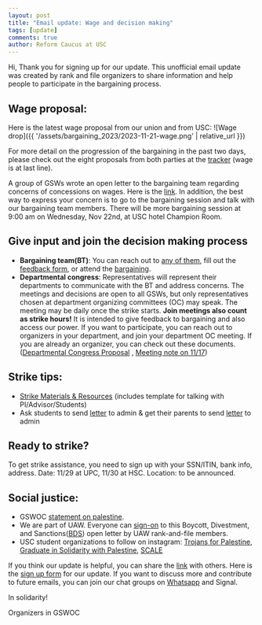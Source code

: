 ```yaml
---
layout: post
title: "Email update: Wage and decision making"
tags: [update]
comments: true
author: Reform Caucus at USC
---
```

Hi,
Thank you for signing up for our update. This unofficial email update was created by rank and file organizers to share information and help people to participate in the bargaining process.


## Wage proposal:
Here is the latest wage proposal from our union and from USC:
![Wage drop]({{ '/assets/bargaining_2023/2023-11-21-wage.png' | relative_url }})

For more detail on the progression of the bargaining in the past two days, please check out the eight proposals from both parties at the [tracker](https://docs.google.com/spreadsheets/d/1HaaQDQepdNRMJFlbOMgNtCpJwMz3YuHJCudtEA3uYcw/edit#gid=0) (wage is at last line).

A group of GSWs wrote an open letter to the bargaining team regarding concerns of concessions on wages. Here is the [link](https://forms.gle/Mjpe6u3yRiBstWjm9). In addition, the best way to express your concern is to go to  the bargaining session and talk with our bargaining team members. There will be more bargaining session at 9:00 am on Wednesday, Nov 22nd, at USC hotel​​ Champion Room.

## Give input and join the decision making process
* **Bargaining team(BT)**: You can reach out to [any of them](https://www.gswoc-usc.org/bargaining-team/), fill out the [feedback form](https://www.gswoc-usc.org/bargaining/), or attend the [bargaining](https://www.gswoc-usc.org/bargaining/).
* **Departmental congress**: Representatives will represent their departments to communicate with the BT and address concerns. The meetings and decisions are open to all GSWs, but only representatives chosen at department organizing committees (OC) may speak. 
The meeting may be daily once the strike starts. **Join meetings also count as strike hours!** It is intended to give feedback to bargaining and also access our power. 
If you want to participate, you can reach out to organizers in your department, and join your department OC meeting. 
If you are already an organizer, you can check out these documents. ([Departmental Congress Proposal](https://docs.google.com/document/d/166a5ejU20IX7sVqIkq1UGioNmfJtVkN4J4SD5V0pxdI/edit?usp=sharing) , [Meeting note on 11/17](https://docs.google.com/document/d/1LCuknOd2WeuuUKN4zq-f3n7o8-lagWLJpNpnwbE7sao/edit?usp=sharing))

## Strike tips:
* [Strike Materials & Resources](https://docs.google.com/document/d/1a0moHHB2RyzsFFduQxSZsMSmdB1MMkLXPxl9G_9GDyo/edit?usp=sharing) (includes template for talking with PI/Advisor/Students)
* Ask students to send [letter](https://docs.google.com/document/d/1-eX_7LxmEu_usmEAVO1bacnYJZV-uU5XkR0SxLnkk_k/edit?usp=sharing) to admin & get their parents to send [letter](https://docs.google.com/document/d/1wkAmlAC5B5niR6rDoUJDelIm5o01xlXDqZNFtRvy1lA/edit?usp=sharing) to admin

## Ready to strike?
To get strike assistance, you need to sign up with your SSN/ITIN, bank info, address. 
Date: 11/29 at UPC, 11/30 at HSC. Location: to be announced. 

## Social justice:
* GSWOC [statement on palestine](https://www.gswoc-usc.org/statement-on-palestine/). 
* We are part of UAW. Everyone can [sign-on](https://docs.google.com/document/d/1f2WMXtR4kJNDm0EMcmXH3UFCwaFQqZ2SpxdfWGz16X8/edit) to this Boycott, Divestment, and Sanctions([BDS](https://bdsmovement.net/call)) open letter by UAW rank-and-file members.
* USC student organizations to follow on instagram: [Trojans for Palestine](https://www.instagram.com/trojansforpalestine/), [Graduate in Solidarity with Palestine](https://www.instagram.com/uscgraduatesforpalestine/), [SCALE](https://www.instagram.com/uscscale/)

If you think our update is helpful, you can share the [link](https://docs.google.com/document/d/1S6H7P4qh5Xyn0CHujEPhjqU6iaR6mg6jKyNQS-UeqY8/edit?usp=sharing) with others. Here is the [sign up form](https://forms.gle/CfzU3oK7Cr8sn9CE6) for our update.
If you want to discuss more and contribute to future emails, you can join our chat groups on [Whatsapp](https://chat.whatsapp.com/Fk7AdCrVisA519IgtdsDKY) and Signal.

In solidarity!

Organizers in GSWOC

